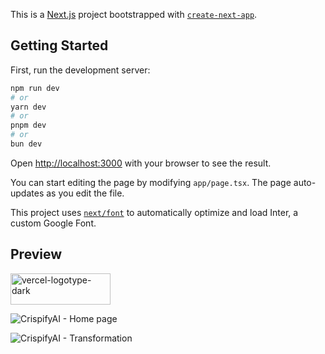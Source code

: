 This is a [Next.js](https://nextjs.org/) project bootstrapped with [`create-next-app`](https://github.com/vercel/next.js/tree/canary/packages/create-next-app).

## Getting Started

First, run the development server:

```bash
npm run dev
# or
yarn dev
# or
pnpm dev
# or
bun dev
```

Open [http://localhost:3000](http://localhost:3000) with your browser to see the result.

You can start editing the page by modifying `app/page.tsx`. The page auto-updates as you edit the file.

This project uses [`next/font`](https://nextjs.org/docs/basic-features/font-optimization) to automatically optimize and load Inter, a custom Google Font.

## Preview

<a href="https://crispify-ai.vercel.app" class="background-color: white;"><img width="160" height="50" alt="vercel-logotype-dark" src="https://github.com/zeienko-vitalii/crispify-ai/assets/31850531/d78a94a3-562b-4011-9b11-06ab126a5627"></a>



![CrispifyAI - Home page](https://github.com/zeienko-vitalii/crispify-ai/assets/31850531/931bf036-3c0e-4123-824b-72b84fdac0bf)


![CrispifyAI - Transformation](https://github.com/zeienko-vitalii/crispify-ai/assets/31850531/fff722d5-9b3d-415a-bf35-ea5e072f7be4)
